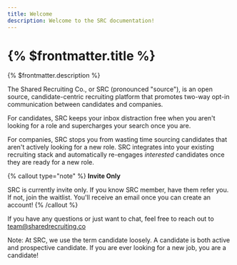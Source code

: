 ```yaml
---
title: Welcome
description: Welcome to the SRC documentation!
---
```


# {% $frontmatter.title %}

{% $frontmatter.description %}

The Shared Recruiting Co., or SRC (pronounced "source"), is an open source, candidate-centric recruiting platform that promotes two-way opt-in communication between candidates and companies.

For candidates, SRC keeps your inbox distraction free when you aren't looking for a role and supercharges your search once you are. 

For companies, SRC stops you from wasting time sourcing candidates that aren't actively looking for a new role. SRC integrates into your existing recruiting stack and automatically re-engages _interested_ candidates once they are ready for a new role.

{% callout type="note" %}
**Invite Only** 

SRC is currently invite only. If you know SRC member, have them refer you. If not, join the waitlist. You'll receive an email once you can create an account! 
{% /callout %}

If you have any questions or just want to chat, feel free to reach out to [team@sharedrecruiting.co](mailto:team@sharedrecruiting.co)

Note: At SRC, we use the term candidate loosely. A candidate is both active and prospective candidate. If you are ever looking for a new job, you are a candidate!
